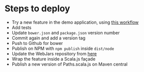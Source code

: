 Steps to deploy
===============

* Try a new feature in the demo application, using [this workflow](https://github.com/andreaferretti/paths-js/wiki/Contributing#workflow)
* Add tests
* Update `bower.json` and `package.json` version number
* Commit again and add a version tag
* Push to Github for bower
* Publish on NPM  with `npm publish` inside `dist/node`
* Update the WebJars repository from [here](http://www.webjars.org/bower)
* Wrap the feature inside a Scala.js façade
* Publish a new version of Paths.scala.js on Maven central